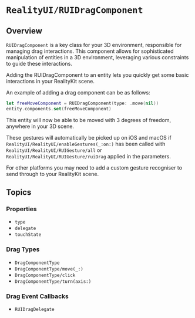 # ``RealityUI/RUIDragComponent``

## Overview

`RUIDragComponent` is a key class for your 3D environment, responsible for managing drag interactions. This component allows for sophisticated manipulation of entities in a 3D environment, leveraging various constraints to guide these interactions.

Adding the RUIDragComponent to an entity lets you quickly get some basic interactions in your RealityKit scene.

An example of adding a drag component can be as follows:

```swift
let freeMoveComponent = RUIDragComponent(type: .move(nil))
entity.components.set(freeMoveComponent)
```

This entity will now be able to be moved with 3 degrees of freedom, anywhere in your 3D scene.

These gestures will automatically be picked up on iOS and macOS if ``RealityUI/RealityUI/enableGestures(_:on:)`` has been called with ``RealityUI/RealityUI/RUIGesture/all`` or ``RealityUI/RealityUI/RUIGesture/ruiDrag`` applied in the parameters. 

For other platforms you may need to add a custom gesture recogniser to send through to your RealityKit scene.

## Topics

### Properties

- ``type``
- ``delegate``
- ``touchState``

### Drag Types

- ``DragComponentType``
- ``DragComponentType/move(_:)``
- ``DragComponentType/click``
- ``DragComponentType/turn(axis:)``

### Drag Event Callbacks

- ``RUIDragDelegate``

